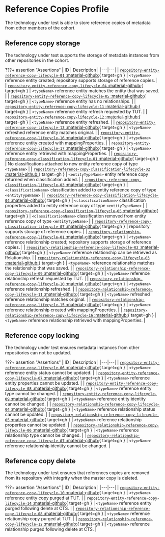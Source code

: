 <!-- SPDX-License-Identifier: CC-BY-4.0 -->
<!-- Copyright Contributors to the Egeria project. -->

# Reference Copies Profile

The technology under test is able to store reference copies of metadata from other members of the cohort.

## Reference copy storage

The technology under test supports the storage of metadata instances from other repositories in the cohort.

???+ assertion "Assertions"
    | ID | Description |
    |---|---|
    | [`repository-entity-reference-copy-lifecycle-01` :material-github:](https://github.com/odpi/egeria/blob/master/open-metadata-conformance-suite/open-metadata-conformance-suite-server/src/main/java/org/odpi/openmetadata/conformance/tests/repository/instances/TestSupportedEntityReferenceCopyLifecycle.java){ target=gh } | `<typeName>` reference entity created; repository supports storage of reference copies. |
    | [`repository-entity-reference-copy-lifecycle-04` :material-github:](https://github.com/odpi/egeria/blob/master/open-metadata-conformance-suite/open-metadata-conformance-suite-server/src/main/java/org/odpi/openmetadata/conformance/tests/repository/instances/TestSupportedEntityReferenceCopyLifecycle.java){ target=gh } | `<typeName>` reference entity matches the entity that was saved. |
    | [`repository-entity-reference-copy-lifecycle-05` :material-github:](https://github.com/odpi/egeria/blob/master/open-metadata-conformance-suite/open-metadata-conformance-suite-server/src/main/java/org/odpi/openmetadata/conformance/tests/repository/instances/TestSupportedEntityReferenceCopyLifecycle.java){ target=gh } | `<typeName>` reference entity has no relationships. |
    | [`repository-entity-reference-copy-lifecycle-11` :material-github:](https://github.com/odpi/egeria/blob/master/open-metadata-conformance-suite/open-metadata-conformance-suite-server/src/main/java/org/odpi/openmetadata/conformance/tests/repository/instances/TestSupportedEntityReferenceCopyLifecycle.java){ target=gh } | `<typeName>` reference entity refresh requested by TUT. |
    | [`repository-entity-reference-copy-lifecycle-12` :material-github:](https://github.com/odpi/egeria/blob/master/open-metadata-conformance-suite/open-metadata-conformance-suite-server/src/main/java/org/odpi/openmetadata/conformance/tests/repository/instances/TestSupportedEntityReferenceCopyLifecycle.java){ target=gh } | `<typeName>` reference entity refreshed. |
    | [`repository-entity-reference-copy-lifecycle-13` :material-github:](https://github.com/odpi/egeria/blob/master/open-metadata-conformance-suite/open-metadata-conformance-suite-server/src/main/java/org/odpi/openmetadata/conformance/tests/repository/instances/TestSupportedEntityReferenceCopyLifecycle.java){ target=gh } | `<typeName>` refreshed reference entity matches original. |
    | [`repository-entity-reference-copy-lifecycle-16` :material-github:](https://github.com/odpi/egeria/blob/master/open-metadata-conformance-suite/open-metadata-conformance-suite-server/src/main/java/org/odpi/openmetadata/conformance/tests/repository/instances/TestSupportedEntityReferenceCopyLifecycle.java){ target=gh } | `<typeName>` reference entity created with mappingProperties. |
    | [`repository-entity-reference-copy-lifecycle-17` :material-github:](https://github.com/odpi/egeria/blob/master/open-metadata-conformance-suite/open-metadata-conformance-suite-server/src/main/java/org/odpi/openmetadata/conformance/tests/repository/instances/TestSupportedEntityReferenceCopyLifecycle.java){ target=gh } | `<typeName>` reference entity retrieved with mappingProperties. |
    | [`repository-reference-copy-classification-lifecycle-01` :material-github:](https://github.com/odpi/egeria/blob/master/open-metadata-conformance-suite/open-metadata-conformance-suite-server/src/main/java/org/odpi/openmetadata/conformance/tests/repository/instances/TestSupportedReferenceCopyClassificationLifecycle.java){ target=gh } | No classifications attached to new entity reference copy of type `<typeName>` |
    | [`repository-reference-copy-classification-lifecycle-02` :material-github:](https://github.com/odpi/egeria/blob/master/open-metadata-conformance-suite/open-metadata-conformance-suite-server/src/main/java/org/odpi/openmetadata/conformance/tests/repository/instances/TestSupportedReferenceCopyClassificationLifecycle.java){ target=gh } | `<entityTypeName>` entity reference copy returned when classification added. |
    | [`repository-reference-copy-classification-lifecycle-03` :material-github:](https://github.com/odpi/egeria/blob/master/open-metadata-conformance-suite/open-metadata-conformance-suite-server/src/main/java/org/odpi/openmetadata/conformance/tests/repository/instances/TestSupportedReferenceCopyClassificationLifecycle.java){ target=gh } | `<classificationName>` classification added to entity reference copy of type `<entityTypeName>` |
    | [`repository-reference-copy-classification-lifecycle-04` :material-github:](https://github.com/odpi/egeria/blob/master/open-metadata-conformance-suite/open-metadata-conformance-suite-server/src/main/java/org/odpi/openmetadata/conformance/tests/repository/instances/TestSupportedReferenceCopyClassificationLifecycle.java){ target=gh } | `<classificationName>` classification properties added to entity reference copy of type `<entityTypeName>` |
    | [`repository-reference-copy-classification-lifecycle-05` :material-github:](https://github.com/odpi/egeria/blob/master/open-metadata-conformance-suite/open-metadata-conformance-suite-server/src/main/java/org/odpi/openmetadata/conformance/tests/repository/instances/TestSupportedReferenceCopyClassificationLifecycle.java){ target=gh } | `<classificationName>` classification removed from entity reference copy of type `<entityTypeName>` |
    | [`repository-reference-copy-classification-lifecycle-07` :material-github:](https://github.com/odpi/egeria/blob/master/open-metadata-conformance-suite/open-metadata-conformance-suite-server/src/main/java/org/odpi/openmetadata/conformance/tests/repository/instances/TestSupportedReferenceCopyClassificationLifecycle.java){ target=gh } |  repository supports storage of reference copies. |
    | [`repository-relationship-reference-copy-lifecycle-01` :material-github:](https://github.com/odpi/egeria/blob/master/open-metadata-conformance-suite/open-metadata-conformance-suite-server/src/main/java/org/odpi/openmetadata/conformance/tests/repository/instances/TestSupportedRelationshipReferenceCopyLifecycle.java){ target=gh } | `<typeName>` reference relationship created; repository supports storage of reference copies. |
    | [`repository-relationship-reference-copy-lifecycle-02` :material-github:](https://github.com/odpi/egeria/blob/master/open-metadata-conformance-suite/open-metadata-conformance-suite-server/src/main/java/org/odpi/openmetadata/conformance/tests/repository/instances/TestSupportedRelationshipReferenceCopyLifecycle.java){ target=gh } | `<typeName>` reference relationship can be retrieved as Relationship. |
    | [`repository-relationship-reference-copy-lifecycle-03` :material-github:](https://github.com/odpi/egeria/blob/master/open-metadata-conformance-suite/open-metadata-conformance-suite-server/src/main/java/org/odpi/openmetadata/conformance/tests/repository/instances/TestSupportedRelationshipReferenceCopyLifecycle.java){ target=gh } | `<typeName>` reference relationship matches the relationship that was saved. |
    | [`repository-relationship-reference-copy-lifecycle-09` :material-github:](https://github.com/odpi/egeria/blob/master/open-metadata-conformance-suite/open-metadata-conformance-suite-server/src/main/java/org/odpi/openmetadata/conformance/tests/repository/instances/TestSupportedRelationshipReferenceCopyLifecycle.java){ target=gh } | `<typeName>` reference relationship refresh requested by TUT. |
    | [`repository-relationship-reference-copy-lifecycle-10` :material-github:](https://github.com/odpi/egeria/blob/master/open-metadata-conformance-suite/open-metadata-conformance-suite-server/src/main/java/org/odpi/openmetadata/conformance/tests/repository/instances/TestSupportedRelationshipReferenceCopyLifecycle.java){ target=gh } | `<typeName>` reference relationship refreshed. |
    | [`repository-relationship-reference-copy-lifecycle-11` :material-github:](https://github.com/odpi/egeria/blob/master/open-metadata-conformance-suite/open-metadata-conformance-suite-server/src/main/java/org/odpi/openmetadata/conformance/tests/repository/instances/TestSupportedRelationshipReferenceCopyLifecycle.java){ target=gh } | `<typeName>` refreshed reference relationship matches original. |
    | [`repository-relationship-reference-copy-lifecycle-15` :material-github:](https://github.com/odpi/egeria/blob/master/open-metadata-conformance-suite/open-metadata-conformance-suite-server/src/main/java/org/odpi/openmetadata/conformance/tests/repository/instances/TestSupportedRelationshipReferenceCopyLifecycle.java){ target=gh } | `<typeName>` reference relationship created with mappingProperties. |
    | [`repository-relationship-reference-copy-lifecycle-16` :material-github:](https://github.com/odpi/egeria/blob/master/open-metadata-conformance-suite/open-metadata-conformance-suite-server/src/main/java/org/odpi/openmetadata/conformance/tests/repository/instances/TestSupportedRelationshipReferenceCopyLifecycle.java){ target=gh } | `<typeName>` reference relationship retrieved with mappingProperties. |

## Reference copy locking

The technology under test ensures metadata instances from other repositories can not be updated.

???+ assertion "Assertions"
    | ID | Description |
    |---|---|
    | [`repository-entity-reference-copy-lifecycle-06` :material-github:](https://github.com/odpi/egeria/blob/master/open-metadata-conformance-suite/open-metadata-conformance-suite-server/src/main/java/org/odpi/openmetadata/conformance/tests/repository/instances/TestSupportedEntityReferenceCopyLifecycle.java){ target=gh } | `<typeName>` reference entity status cannot be updated. |
    | [`repository-entity-reference-copy-lifecycle-07` :material-github:](https://github.com/odpi/egeria/blob/master/open-metadata-conformance-suite/open-metadata-conformance-suite-server/src/main/java/org/odpi/openmetadata/conformance/tests/repository/instances/TestSupportedEntityReferenceCopyLifecycle.java){ target=gh } | `<typeName>` reference entity properties cannot be updated. |
    | [`repository-entity-reference-copy-lifecycle-08` :material-github:](https://github.com/odpi/egeria/blob/master/open-metadata-conformance-suite/open-metadata-conformance-suite-server/src/main/java/org/odpi/openmetadata/conformance/tests/repository/instances/TestSupportedEntityReferenceCopyLifecycle.java){ target=gh } | `<typeName>` reference entity type cannot be changed. |
    | [`repository-entity-reference-copy-lifecycle-09` :material-github:](https://github.com/odpi/egeria/blob/master/open-metadata-conformance-suite/open-metadata-conformance-suite-server/src/main/java/org/odpi/openmetadata/conformance/tests/repository/instances/TestSupportedEntityReferenceCopyLifecycle.java){ target=gh } | `<typeName>` reference entity identity cannot be changed. |
    | [`repository-relationship-reference-copy-lifecycle-04` :material-github:](https://github.com/odpi/egeria/blob/master/open-metadata-conformance-suite/open-metadata-conformance-suite-server/src/main/java/org/odpi/openmetadata/conformance/tests/repository/instances/TestSupportedRelationshipReferenceCopyLifecycle.java){ target=gh } | `<typeName>` reference relationship status cannot be updated. |
    | [`repository-relationship-reference-copy-lifecycle-05` :material-github:](https://github.com/odpi/egeria/blob/master/open-metadata-conformance-suite/open-metadata-conformance-suite-server/src/main/java/org/odpi/openmetadata/conformance/tests/repository/instances/TestSupportedRelationshipReferenceCopyLifecycle.java){ target=gh } | `<typeName>` reference relationship properties cannot be updated. |
    | [`repository-relationship-reference-copy-lifecycle-06` :material-github:](https://github.com/odpi/egeria/blob/master/open-metadata-conformance-suite/open-metadata-conformance-suite-server/src/main/java/org/odpi/openmetadata/conformance/tests/repository/instances/TestSupportedRelationshipReferenceCopyLifecycle.java){ target=gh } | `<typeName>` reference relationship type cannot be changed. |
    | [`repository-relationship-reference-copy-lifecycle-07` :material-github:](https://github.com/odpi/egeria/blob/master/open-metadata-conformance-suite/open-metadata-conformance-suite-server/src/main/java/org/odpi/openmetadata/conformance/tests/repository/instances/TestSupportedRelationshipReferenceCopyLifecycle.java){ target=gh } | `<typeName>` reference relationship identity cannot be changed. |

## Reference copy delete

The technology under test ensures that references copies are removed from its repository with integrity when the master copy is deleted.

???+ assertion "Assertions"
    | ID | Description |
    |---|---|
    | [`repository-entity-reference-copy-lifecycle-10` :material-github:](https://github.com/odpi/egeria/blob/master/open-metadata-conformance-suite/open-metadata-conformance-suite-server/src/main/java/org/odpi/openmetadata/conformance/tests/repository/instances/TestSupportedEntityReferenceCopyLifecycle.java){ target=gh } | `<typeName>` reference entity copy purged at TUT. |
    | [`repository-entity-reference-copy-lifecycle-14` :material-github:](https://github.com/odpi/egeria/blob/master/open-metadata-conformance-suite/open-metadata-conformance-suite-server/src/main/java/org/odpi/openmetadata/conformance/tests/repository/instances/TestSupportedEntityReferenceCopyLifecycle.java){ target=gh } | `<typeName>` reference entity purged following delete at CTS. |
    | [`repository-relationship-reference-copy-lifecycle-08` :material-github:](https://github.com/odpi/egeria/blob/master/open-metadata-conformance-suite/open-metadata-conformance-suite-server/src/main/java/org/odpi/openmetadata/conformance/tests/repository/instances/TestSupportedRelationshipReferenceCopyLifecycle.java){ target=gh } | `<typeName>` reference relationship copy purged at TUT. |
    | [`repository-relationship-reference-copy-lifecycle-12` :material-github:](https://github.com/odpi/egeria/blob/master/open-metadata-conformance-suite/open-metadata-conformance-suite-server/src/main/java/org/odpi/openmetadata/conformance/tests/repository/instances/TestSupportedRelationshipReferenceCopyLifecycle.java){ target=gh } | `<typeName>` reference relationship purged following delete at CTS. |
